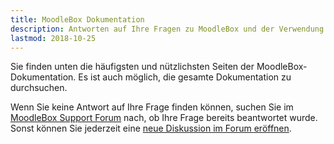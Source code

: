 ```yaml
---
title: MoodleBox Dokumentation
description: Antworten auf Ihre Fragen zu MoodleBox und der Verwendung der MoodleBox
lastmod: 2018-10-25
---
```


Sie finden unten die häufigsten und nützlichsten Seiten der MoodleBox-Dokumentation. Es ist auch möglich, die gesamte Dokumentation zu durchsuchen.

Wenn Sie keine Antwort auf Ihre Frage finden können, suchen Sie im [MoodleBox Support Forum][1] nach, ob Ihre Frage bereits beantwortet wurde. Sonst können Sie jederzeit eine [neue Diskussion im Forum eröffnen][1].

 [1]: https://discuss.moodlebox.net/

